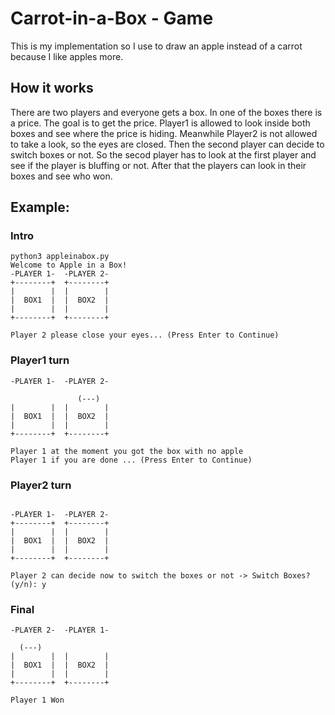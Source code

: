 # Carrot-in-a-Box - Game
This is my implementation so I use to draw an apple instead of a carrot because I like apples more.
## How it works
There are two players and everyone gets a box. In one of the boxes there is a price. The goal is to get the price. Player1 is allowed to look inside both boxes and see where the price is hiding. Meanwhile Player2 is not allowed to take a look, so the eyes are closed. Then the second player can decide to switch boxes or not. So the
secod player has to look at the first player and see if the player is bluffing or not. After that the players can look in their boxes and see who won.
## Example:
### Intro
```
python3 appleinabox.py
Welcome to Apple in a Box!
-PLAYER 1-  -PLAYER 2-
+--------+  +--------+
|        |  |        |
|  BOX1  |  |  BOX2  |
|        |  |        |
+--------+  +--------+

Player 2 please close your eyes... (Press Enter to Continue)
```
### Player1 turn
```
-PLAYER 1-  -PLAYER 2-

               (---)
|        |  |        |
|  BOX1  |  |  BOX2  |
|        |  |        |
+--------+  +--------+

Player 1 at the moment you got the box with no apple
Player 1 if you are done ... (Press Enter to Continue)
```
### Player2 turn
```

-PLAYER 1-  -PLAYER 2-
+--------+  +--------+
|        |  |        |
|  BOX1  |  |  BOX2  |
|        |  |        |
+--------+  +--------+

Player 2 can decide now to switch the boxes or not -> Switch Boxes? (y/n): y

```
### Final
```
-PLAYER 2-  -PLAYER 1-

  (---)
|        |  |        |
|  BOX1  |  |  BOX2  |
|        |  |        |
+--------+  +--------+

Player 1 Won
```
